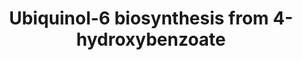 ---
annotations:
- id: PW:0000142
  parent: classic metabolic pathway
  type: Pathway Ontology
  value: ubiquinone biosynthetic pathway
- id: PW:0000002
  parent: classic metabolic pathway
  type: Pathway Ontology
  value: classic metabolic pathway
- id: PW:0000135
  parent: classic metabolic pathway
  type: Pathway Ontology
  value: metabolic pathway of cofactors, vitamins, nutrients
authors:
- M.Braymer
- MaintBot
- Ddigles
- Egonw
- Eweitz
- Khanspers
citedin: ''
communities: []
description: The main ubiquinone in Saccharomyces cerevisiae and other Saccharomycetes
  species is ubiquinone-6. Biosynthesis of 4-hydroxybenzoate, one of the precursors,
  can occur in yeast by two different paths - it may be produced directly from chorismate
  by the chorismate pyruvate-lyase reaction (similar to the common pathway in prokaryotes),
  or it can be synthesized from L-tyrosine, similar to higher eukaryotes (see 4-hydroxybenzoate
  biosynthesis I (eukaryotes)). At least 10 genes (COQ1-COQ10) have been shown to
  be required for synthesis of ubiquinone in Saccharomyces cerevisiae.  At least six
  of these proteins (COQ3, COQ4, COQ5, COQ6, COQ7 and COQ9) were shown to form a complex,
  which may be attached to the mitochindria inner membrane by the product of COQ2,
  an integral membrane protein.  Description adapted from https://pathway.yeastgenome.org/.
last-edited: 2024-12-11
ndex: null
organisms:
- Saccharomyces cerevisiae
redirect_from:
- /index.php/Pathway:WP287
- /instance/WP287
- /instance/WP287_r136043
revision: r136043
schema-jsonld:
- '@context': https://schema.org/
  '@id': https://wikipathways.github.io/pathways/WP287.html
  '@type': Dataset
  creator:
    '@type': Organization
    name: WikiPathways
  description: The main ubiquinone in Saccharomyces cerevisiae and other Saccharomycetes
    species is ubiquinone-6. Biosynthesis of 4-hydroxybenzoate, one of the precursors,
    can occur in yeast by two different paths - it may be produced directly from chorismate
    by the chorismate pyruvate-lyase reaction (similar to the common pathway in prokaryotes),
    or it can be synthesized from L-tyrosine, similar to higher eukaryotes (see 4-hydroxybenzoate
    biosynthesis I (eukaryotes)). At least 10 genes (COQ1-COQ10) have been shown to
    be required for synthesis of ubiquinone in Saccharomyces cerevisiae.  At least
    six of these proteins (COQ3, COQ4, COQ5, COQ6, COQ7 and COQ9) were shown to form
    a complex, which may be attached to the mitochindria inner membrane by the product
    of COQ2, an integral membrane protein.  Description adapted from https://pathway.yeastgenome.org/.
  keywords:
  - 2-hexaprenyl-6-methoxyphenol
  - 2-methoxy-6-all trans-hexaprenyl-1,4-benzoquinol
  - 3,4-dihydroxy-5-all-trans-hexaprenylbenzoate
  - 3-demethylubiquinol-6
  - 3-hexaprenyl-4-hydroxybenzoate
  - 3-methoxy-4-hydroxy-5-all-trans-hexaprenylbenzoate
  - 4-hydroxybenzoate
  - 6-methoxy-3-methyl-2-all-trans-hexaprenyl-1,4-benzoquinol
  - CAT5
  - CO2
  - COQ2
  - COQ3
  - COQ5
  - COQ6
  - H+
  - H2O
  - NADP+
  - NADPH
  - O2
  - S-adenosyl-L-homocysteine
  - S-adenosyl-L-methionine
  - a reduced electron acceptor
  - all-trans-hexaprenyl diphosphate
  - an oxidized electron acceptor
  - pyrophosphate
  - ubiquinol-6
  license: CC0
  name: Ubiquinol-6 biosynthesis from 4-hydroxybenzoate
seo: CreativeWork
title: Ubiquinol-6 biosynthesis from 4-hydroxybenzoate
wpid: WP287
---